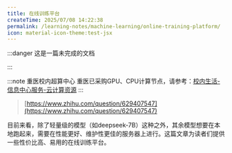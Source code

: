 ```yaml
---
title: 在线训练平台
createTime: 2025/07/08 14:22:38
permalink: /learning-notes/machine-learning/online-training-platform/
icon: material-icon-theme:test-jsx
---
```


:::danger 这是一篇未完成的文档

:::

:::note 重医校内超算中心
重医已采购GPU、CPU计算节点，请参考：[校内生活-信息中心服务-云计算资源](/campus-wiki/cloud-compute/)
:::

> [https://www.zhihu.com/question/629407547](https://www.zhihu.com/question/629407547)

目前来看，除了轻量级的模型（如deepseek-7B）这种之外，其余模型想要在本地跑起来，需要在性能更好、维护性更佳的服务器上进行。这篇文章为读者们提供一些性价比高、易用的在线训练平台。
<CardGrid>
<LinkCard icon="" href="https://www.autodl.com/home" title="AutoDL" ></LinkCard>
<LinkCard icon="" href="https://www.gpushare.com/" title="恒源云" ></LinkCard>
<LinkCard icon="" href="https://colab.google/" title="Google Colab" ></LinkCard>
</CardGrid>
